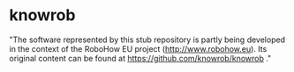 knowrob
=======

"The software represented by this stub repository is partly being
developed in the context of the RoboHow EU project
(http://www.robohow.eu). Its original content can be found at
https://github.com/knowrob/knowrob ."
